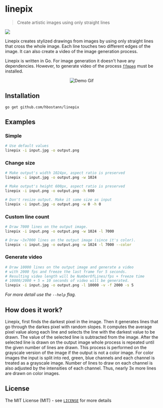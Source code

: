 # linepix
> Create artistic images using only straight lines

<img src="https://img.shields.io/github/license/hbostann/linepix?color=blueviolet&label=License&logo=data%3Aimage%2Fpng%3Bbase64%2CiVBORw0KGgoAAAANSUhEUgAAAJQAAACpCAMAAAD6BuSVAAAABGdBTUEAALGPC%2FxhBQAAAAFzUkdCAK7OHOkAAAHjUExURQAAAL%2Bc4raO3b6a4byX4L6b4cGf47GG2sCe4raN3bOL2cOj476b4LeP3b6d4L2c38215a%2BE2cGi38Gg4rya36l907CG2K2C18qu5MGi4bqV3reQ3bSM27eU2rGF2r%2Be37SN2rSM2ruV37aP3LmX27WP2rSN2rqX3dK56b2a37GK2a%2BE2K2D1bmU3LGF2rGG2baS2rGH2a%2BG18uv5bKJ2baR2reP3bKK2bmV3LGJ2bqY3KqFz8Gg46Z9z7mW27%2Bc4b%2Be4biS3K%2BG17uZ3b6c4KuA1qmDz9vI7ap81dW%2F6rCH2NO%2B6byY4KuA1rmW3LeR3KV109G56Kh61NK76cGf4biT27mV3bmY2rKL2LGL17eT2sSj5Mqs5raQ28Cd48et4baN3bGO1LeS2q2D18Ge5K2I07uZ3LaR28%2B45rGK2cap4tS77KyI0MCe4Mip5sms5sao4q6J0rqW3baQ262D1bON2bOM2r6b4LGG2rCF2q6C2bGF2q%2BD2a6C2LCE2bCF2bKG266B2bGH2rCE2rCD2q6B2K%2BC2a1%2F2a2A2bKH2q%2BD2rKH3LGG26%2BE2K6E2Kh51qp716%2BC2rKI261%2F2LOK27OH3KyA16l61rKG2qx%2B2LGH2a6D16Z01Kd31LCG2LCF2LCF2wIMlL0AAAB4dFJOUwBIxV91VizxOszDI13CKgUZ8hMnWXbUrkAKY9HPVPWr7sWLix6sszdMMNHx8Ibx%2BU%2F88IPzmL%2B5aul8VDddPnZDneVKRsZxJPlI6Gtu2l6v%2BjXVGx62eBqHeK6KerRNdcpHzPw%2FnrSHDV9nKWe2WDJoXn%2Bj77u8SWOay%2BoAAAPySURBVHja7d3nV9NQGAbwiANoGbJlCQgiAjJFARFkuBDFgXvvvdcNty3NaLSQClgo1Ir6pyrtQSADP3CTvMfzPh%2FbD%2Fmd09ubm5ObJxxnnOymS1eK67OSbc32LNcpzixbL1c0%2B9RPwqyf2Bu%2F7K0dMSRtO%2F9DkVXiUIQWtwEpPyKMi8SxqAGX7ofbH1JU4mjUSNFq06svn6UgcTjKh5WkzOopJ3%2B4pUzUrZwFTgZUAiENy6bd5Z8IjCT%2FNZ05Hf0KDXWuPCoSYKjCs9EZAg1VECYEGurEdwoOdfTYNAGHKpj6Cg5VE5MIONRhIQgOdXySEnCo4QABh8qIUXioC2ECD%2BVS4KEuNlJ4qFIPgYfaIwBElU0CRJXIAFH1swBRdX6AqGSCKEQhClGIQhQAFPUwio8dinraPm5mkBu5%2BTIzlNLLMUrVXokVypPGCsWlByCivMxQG5mhkhBlPwrkmMplhtonsEKNtrEybWU3T9GxypSBDevPvf47ErtzH6%2F4mMQTZrpKoGyC6ylEIQpRVqFkL5MoEkOUp7p9E4MMdfaxO80oO1mdkDO%2BUVYoL8NF3uj%2FfTWDa3REAb5wYDbQR%2FewMj3qkFmh%2BOb2kYwt648744GP2YwuSmzuoYq%2BqMpylTDGJDyupxCFKEQhClGIQhSiEIUoRCEKUYhCFKIQhShEIQpRiEIUosAkmAUQpfYBRIXfwkPR2CF4qEgvBw41ns79A%2FVLHbU0%2Bu26%2FrtVa6KoIv3sSL2Val2SikXt%2FiChmFsLJYVKityZnKV5OqO9WT5XtgZKFQb7OcszQLV3uSfum6PmAyWF1pu4Z7oDCz2mKFGozbTBxB3R7VDwPDZFSY1uO0xc3rz2zyceNEUF3nD2oLSFJCo5YIaiddn2oK7NaY9Mus1Q0TJ7TNzVKc2ReXGXGWrypk2oSm2BhCRuMUFRf5NNqB3a3V2%2BYI4Jihe74aFIIM1hlFELwEKrXWPKpxtTuxc%2FN%2BpLkFw2oVonjf99Rs0SNNZlD6onqpunbi9%2BbtjBEdhpDypP21nmT8zohm0lNJJrD0q38CTxc59xr4v855LCkVWCN168aNyAI8qhUhtQr3U7GdWH8S%2BMu4JE2Xs9x3LUy3ntnDCdGM2mrUpCqKKzNKUrxbq4X3zTPu4w9zzxxIFp%2FxQvRXnKW5nwmO6ybzCxDB9e63k73trojucJ1cRRoDrNgr6F%2BJwOq%2F1NFPLj1yw1XlA9eZEhgI2C0y6A3YtLHbGwWiobAPd5wmw%2BXeyIhYcC2aa72DschocC2dAc77KehtBl3bJ60fUk9Fl2vvX7va4f3StA60eH2SQPtHM%2F8XYCF7S3Eyy%2Fx%2BGdQ%2B9x%2BA1auxTUFjeRXQAAAABJRU5ErkJggg%3D%3D" />


Linepix creates stylized drawings from images by using only straight lines that cross the whole image. Each line touches two different edges of the image. It can also create a video of the image generation process.

Linepix is written in Go. For image generation it doesn't have any dependencies. However, to generate video of the process [`ffmpeg`](https://ffmpeg.org/) must be installed.

<p align="center">
  <img src="https://github.com/hbostann/linepix/blob/main/demo.gif" alt="Demo Gif">
</p>


## Installation

```go get github.com/hbostann/linepix```

## Examples

### Simple
```bash
# Use default values
linepix -i input.jpg -o output.png
```

### Change size
```bash
# Make output's width 1024px, aspect ratio is preserved
linepix -i input.jpg -o output.png -w 1024

# Make output's height 600px, aspect ratio is preserved
linepix -i input.png -o output.png -h 600

# Don't resize output. Make it same size as input
linepix -i input.jpg -o output.png -w 0 -h 0
```

### Custom line count
```bash
# Draw 7000 lines on the output image.
linepix -i input.png -o output.png -w 1024 -l 7000

# Draw ~3x7000 lines on the output image (since it's color).
linepix -i input.jpg -o output.png -w 1024 -l 7000 --color
```

### Generate video
```bash
# Draw 10000 lines on the output image and generate a video
# with 2000 fps and freeze the last frame for 5 seconds.
# Resulting video length will be NumberOfLines/fps + freeze time
# 10000/2000 + 5 = 10 seconds of video will be generated.
linepix -i input.jpg -o output.png -l 10000 -v -f 2000 -s 5
```

_For more detail use the `--help` flag._

## How does it work?

Linepix, first finds the darkest pixel in the image. Then it generates lines that go through the darkes pixel with random slopes. It computes the average pixel value along each line and selects the line with the darkest value to be drawn. The value of the selected line is subtracted from the image. After the selected line is drawn on the output image whole process is repeated until the given number of lines are drawn. This process is performed on the grayscale version of the image if the output is not a color image. For color images the input is split into red, green, blue channels and each channel is treated as a grayscale image. Number of lines to draw on each channel is also adjusted by the intensities of each channel. Thus, nearly 3x more lines are drawn on color images.

## License

The MIT License (MIT) - see [`LICENSE`](https://github.com/hbostann/linepix/blob/main/LICENSE.md) for more details
